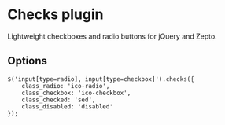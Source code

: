 # Checks plugin

Lightweight checkboxes and radio buttons for jQuery and Zepto.

## Options
```
$('input[type=radio], input[type=checkbox]').checks({
	class_radio: 'ico-radio',
	class_checkbox: 'ico-checkbox',
	class_checked: 'sed',
	class_disabled: 'disabled'
});
```
